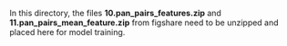 In this directory, the files **10.pan_pairs_features.zip** and **11.pan_pairs_mean_feature.zip** from figshare need to be unzipped and placed here for model training.
